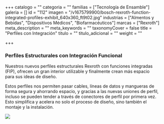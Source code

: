 +++
catalogo = ""
categoria = ""
familias = ["Tecnología de Ensamble"]
galeria = []
id = "112"
imagen = "/v1675799900/bosch-rexroth-function-integrated-profiles-exhibit_640x360_ft9t02.jpg"
industrias = ["Almentos y Bebidas", "Dispositivos Médicos", "Biofarmacéuticos"]
marcas = ["Rexroth"]
meta_description = ""
meta_keywords = ""
taxonomyCover = false
title = "Perfiles con Integración"
titulo = ""
titulo_adicional = ""
weight = ""

+++
### Perfiles Estructurales con Integración Funcional 

Nuestros nuevos perfiles estructurales Rexroth con funciones integradas (FIP), ofrecen un gran interior utilizable y finalmente crean más espacio para sus ideas de diseño.

Estos perfiles nos permiten pasar cables, líneas de datos y mangueras de forma segura y ahorrando espacio, y gracias a las nuevas uniones de perfil, incluso se pueden tender a través de conectores de perfil por primera vez. Esto simplifica y acelera no solo el proceso de diseño, sino también el montaje y la instalación.

![](https://res.cloudinary.com/novatec/v1675800157/bosch-rexroth-function-integrated-profiles-exhibit_640x360_ywfbwc.jpg)